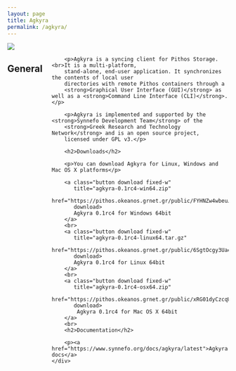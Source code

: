 ```yaml
---
layout: page
title: Agkyra
permalink: /agkyra/
---
```


<div class="row">
    <div class="columns medium-2 text-center">
        <img src="{{ '/assets/agkyra-logo.png' | prepend: site.baseurl }}">
    </div>
    <div class="columns medium-10">
        <h2>General</h2>

        <p>Agkyra is a syncing client for Pithos Storage. <br>It is a multi-platform,
        stand-alone, end-user application. It synchronizes the contents of local user
        directories with remote Pithos containers through a
        <strong>Graphical User Interface (GUI)</strong> as well as a <strong>Command Line Interface (CLI)</strong>.</p>

        <p>Agkyra is implemented and supported by the <strong>Synnefo Development Team</strong> of the
        <strong>Greek Research and Technology Network</strong> and is an open source project,
        licensed under GPL v3.</p>

        <h2>Downloads</h2>

        <p>You can download Agkyra for Linux, Windows and Mac OS X platforms</p>

        <a class="button download fixed-w" 
           title="agkyra-0.1rc4-win64.zip" 
           href="https://pithos.okeanos.grnet.gr/public/FYHNZw4wbeuJwGZ4Bva4E6" 
           download>
           Agkyra 0.1rc4 for Windows 64bit
        </a>
        <br>
        <a class="button download fixed-w" 
           title="agkyra-0.1rc4-linux64.tar.gz" 
           href="https://pithos.okeanos.grnet.gr/public/6SgtOcgy3UaeHmDSXsOc34" 
           download>
           Agkyra 0.1rc4 for Linux 64bit
        </a>
        <br>
        <a class="button download fixed-w" 
           title="agkyra-0.1rc4-osx64.zip"
           href="https://pithos.okeanos.grnet.gr/public/xRG01dyCzcqWGsQ2Uo9d76"
           download>
            Agkyra 0.1rc4 for Mac OS X 64bit
        </a>
        <br>
        <h2>Documentation</h2>

        <p><a href="https://www.synnefo.org/docs/agkyra/latest">Agkyra docs</a>
    </div>
</div>
